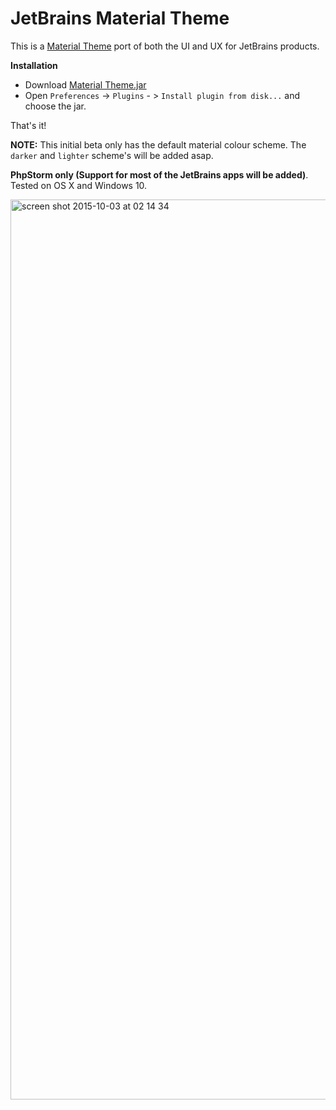 # JetBrains Material Theme
This is a [Material Theme](https://github.com/equinusocio/material-theme) port of both the UI and UX for JetBrains products.

**Installation**    
* Download [Material Theme.jar](https://github.com/ChrisRM/material-theme-jetbrains/raw/master/Material%20Theme.jar)    
* Open `Preferences` -> `Plugins` - > `Install plugin from disk...` and choose the jar.

That's it!

**NOTE:** This initial beta only has the default material colour scheme. The `darker` and `lighter` scheme's will be added asap.

**PhpStorm only (Support for most of the JetBrains apps will be added)**. Tested on OS X and Windows 10.

<img width="1440" alt="screen shot 2015-10-03 at 02 14 34" src="http://cdn.hifive.no/material-ui/mt.png">
